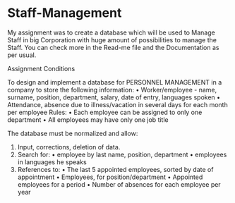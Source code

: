 # Staff-Management
My assignment was to create a database which will be used to Manage Staff in big Corporation with huge amount of possibilities to manage the Staff. You can check more in the Read-me file and the Documentation as per usual.

Assignment Conditions


To design and implement a database for PERSONNEL MANAGEMENT in a company to store the following information:
    •	Worker/employee - name, surname, position, department, salary, date of entry, languages spoken
    •	Attendance, absence due to illness/vacation in several days for each month per employee
Rules:
    •	Each employee can be assigned to only one department
    •	All employees may have only one job title

The database must be normalized and allow:
  1. Input, corrections, deletion of data.
  2. Search for:
    •	employee by last name, position, department
    •	employees in languages he speaks
  3. References to:
    •	The last 5 appointed employees, sorted by date of appointment
    •	Employees, for position/department
    •	Appointed employees for a period
    •	Number of absences for each employee per year
 
